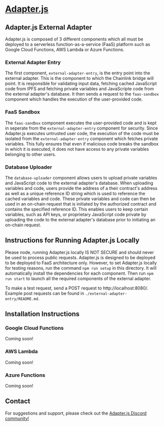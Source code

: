 # [Adapter.js](https://adapterjs.link/)

## Adapter.js External Adapter

Adapter.js is composed of 3 different components which all must be deployed to a serverless function-as-a-service (FaaS) platform such as Google Cloud Functions, AWS Lambda or Azure Functions.

### External Adapter Entry

The first component, `external-adapter-entry`, is the entry point into the external adapter.  This is the component to which the Chainlink bridge will point.  It is responsible for validating input data, fetching cached JavaScript code from IPFS and fetching private variables and JavaScripte code from the external adapter's database.  It then sends a request to the `faas-sandbox` component which handles the execution of the user-provided code.

### FaaS Sandbox

The `faas-sandbox` component executes the user-provided code and is kept in seperate from the `external-adapter-entry` component for security.  Since Adapter.js executes untrusted user code, the execution of the code must be isolated from the `external-adapter-entry` component which fetches private variables.  This fully ensures that even if malicious code breaks the sandbox in which it is executed, it does not have access to any private variables belonging to other users.

### Database Uploader

The `database-uploader` component allows users to upload private variables and JavaScript code to the external adapter's database.  When uploading variables and code, users provide the address of a their contract's address as well as a unique reference ID string which is used to reference the cached variables and code.  These private variables and code can then be used in an on-chain request that is initiated by the authorized contract and contains the specified reference ID.  This enables users to keep certain variables, such as API keys, or proprietary JavaScript code private by uploading the code to the external adapter's database prior to initiating an on-chain request.

## Instructions for Running Adapter.js Locally

Please node, running Adapter.js locally IS NOT SECURE and should never be used to process public requests.  Adapter.js is designed to be deployed to be deployed to FaaS architecture only.  However, to set Adapter.js locally for testing reasons, run the command `npm run setup` in this directory.  It will automatically install the dependencies for each component.  Then run `npm run start` to launch all the required components of the external adapter.

To make a test request, send a POST request to http://localhost:8080/.  Example post requests can be found in `./external-adapter-entry/README.md`.

## Installation Instructions

### Google Cloud Functions

Coming soon!

### AWS Lambda

Coming soon!

### Azure Functions

Coming soon!

## Contact

For suggestions and support, please check out the [Adapter.js Discord community!](https://discord.com/invite/jpGx9tMRWa)
